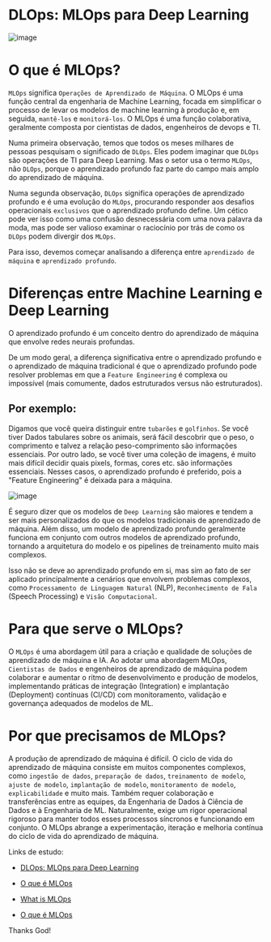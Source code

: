 # DLOps: MLOps para Deep Learning

![image](https://user-images.githubusercontent.com/69597971/195758318-b4e555f0-296c-4b2d-b8a7-958c1c8820b8.png)

# O que é MLOps?

`MLOps` significa `Operações de Aprendizado de Máquina`. O MLOps é uma função central da engenharia de Machine Learning, focada em simplificar o processo de levar os modelos de machine learning à produção e, em seguida, `mantê-los` e `monitorá-los`. O MLOps é uma função colaborativa, geralmente composta por cientistas de dados, engenheiros de devops e TI.

Numa primeira observação, temos que todos os meses milhares de pessoas pesquisam o significado de `DLOps`. Eles podem imaginar que `DLOps` são operações de TI para Deep Learning. Mas o setor usa o termo `MLOps`, não `DLOps`, porque o aprendizado profundo faz parte do campo mais amplo do aprendizado de máquina.

Numa segunda observação, `DLOps` significa operações de aprendizado profundo e é uma evolução do `MLOps`, procurando responder aos desafios operacionais `exclusivos` que o aprendizado profundo define. Um cético pode ver isso como uma confusão desnecessária com uma nova palavra da moda, mas pode ser valioso examinar o raciocínio por trás de como os `DLOps` podem divergir dos `MLOps`.


Para isso, devemos começar analisando a diferença entre `aprendizado de máquina` e `aprendizado profundo`.


# Diferenças entre Machine Learning e Deep Learning

O aprendizado profundo é um conceito dentro do aprendizado de máquina que envolve redes neurais profundas.

De um modo geral, a diferença significativa entre o aprendizado profundo e o aprendizado de máquina tradicional é que o aprendizado profundo pode resolver problemas em que a `Feature Engineering` é complexa ou impossível (mais comumente, dados estruturados versus não estruturados).


## Por exemplo:

Digamos que você queira distinguir entre `tubarões` e `golfinhos`. Se você tiver Dados tabulares sobre os animais, será fácil descobrir que o peso, o comprimento e talvez a relação peso-comprimento são informações essenciais. Por outro lado, se você tiver uma coleção de imagens, é muito mais difícil decidir quais pixels, formas, cores etc. são informações essenciais. Nesses casos, o aprendizado profundo é preferido, pois a "Feature Engineering" é deixada para a máquina.

![image](https://user-images.githubusercontent.com/69597971/195762479-0e75adc1-1488-4e67-a50e-cc06b482ebb4.png)

É seguro dizer que os modelos de `Deep Learning` são maiores e tendem a ser mais personalizados do que os modelos tradicionais de aprendizado de máquina. Além disso, um modelo de aprendizado profundo geralmente funciona em conjunto com outros modelos de aprendizado profundo, tornando a arquitetura do modelo e os pipelines de treinamento muito mais complexos.

Isso não se deve ao aprendizado profundo em si, mas sim ao fato de ser aplicado principalmente a cenários que envolvem problemas complexos, como `Processamento de Linguagem Natural` (NLP), `Reconhecimento de Fala` (Speech Processing) e `Visão Computacional`.

# Para que serve o MLOps?

O `MLOps` é uma abordagem útil para a criação e qualidade de soluções de aprendizado de máquina e IA. Ao adotar uma abordagem MLOps, `Cientistas de Dados` e engenheiros de aprendizado de máquina podem colaborar e aumentar o ritmo de desenvolvimento e produção de modelos, implementando práticas de integração (Integration) e implantação (Deployment) contínuas (CI/CD) com monitoramento, validação e governança adequados de modelos de ML.


# Por que precisamos de MLOps?

A produção de aprendizado de máquina é difícil. O ciclo de vida do aprendizado de máquina consiste em muitos componentes complexos, como `ingestão de dados`, `preparação de dados`, `treinamento de modelo`, `ajuste de modelo`, `implantação de modelo`, `monitoramento de modelo`, `explicabilidade` e muito mais. Também requer colaboração e transferências entre as equipes, da Engenharia de Dados à Ciência de Dados e à Engenharia de ML. Naturalmente, exige um rigor operacional rigoroso para manter todos esses processos síncronos e funcionando em conjunto. O MLOps abrange a experimentação, iteração e melhoria contínua do ciclo de vida do aprendizado de máquina.






Links de estudo:

* [DLOps: MLOps para Deep Learning](https://valohai.com/blog/dlops/)

* [O que é MLOps](https://blogs.nvidia.com/blog/2020/09/03/what-is-mlops/)

* [What is MLOps](https://www.databricks.com/glossary/mlops)

* [O que é MLOps](https://www.youtube.com/watch?v=Z42UL_4AQvI)





Thanks God!
